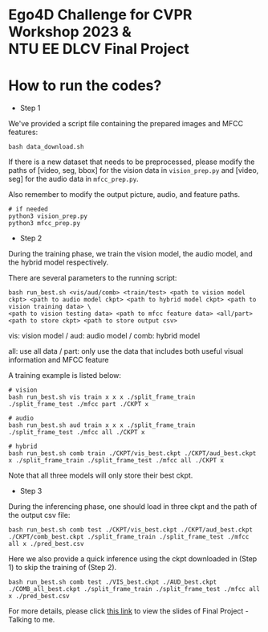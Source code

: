 # Ego4D Challenge for CVPR Workshop 2023 & <br> NTU EE DLCV Final Project
# How to run the codes?
* Step 1

We've provided a script file containing the prepared images and MFCC features:

```shell script=
bash data_download.sh
```

If there is a new dataset that needs to be preprocessed, please modify the paths of [video, seg, bbox] for the vision data in <code>vision_prep.py</code> and [video, seg] for the audio data in <code>mfcc_prep.py</code>.

Also remember to modify the output picture, audio, and feature paths.

```shell script=
# if needed
python3 vision_prep.py
python3 mfcc_prep.py
```

* Step 2

During the training phase, we train the vision model, the audio model, and the hybrid model respectively.

There are several parameters to the running script:

```shell script=
bash run_best.sh <vis/aud/comb> <train/test> <path to vision model ckpt> <path to audio model ckpt> <path to hybrid model ckpt> <path to vision training data> \
<path to vision testing data> <path to mfcc feature data> <all/part> <path to store ckpt> <path to store output csv>
```

vis: vision model  /  aud: audio model  /  comb: hybrid model

all: use all data  /  part: only use the data that includes both useful visual information and MFCC feature

A training example is listed below:

```shell script=
# vision
bash run_best.sh vis train x x x ./split_frame_train ./split_frame_test ./mfcc part ./CKPT x

# audio
bash run_best.sh aud train x x x ./split_frame_train ./split_frame_test ./mfcc all ./CKPT x

# hybrid
bash run_best.sh comb train ./CKPT/vis_best.ckpt ./CKPT/aud_best.ckpt x ./split_frame_train ./split_frame_test ./mfcc all ./CKPT x
```

Note that all three models will only store their best ckpt.

* Step 3

During the inferencing phase, one should load in three ckpt and the path of the output csv file:

```shell script=
bash run_best.sh comb test ./CKPT/vis_best.ckpt ./CKPT/aud_best.ckpt ./CKPT/comb_best.ckpt ./split_frame_train ./split_frame_test ./mfcc all x ./pred_best.csv
```

Here we also provide a quick inference using the ckpt downloaded in (Step 1) to skip the training of (Step 2).

```shell script=
bash run_best.sh comb test ./VIS_best.ckpt ./AUD_best.ckpt ./COMB_all_best.ckpt ./split_frame_train ./split_frame_test ./mfcc all x ./pred_best.csv
```

For more details, please click [this link](https://docs.google.com/presentation/d/1Y-gwBmucYgbWLLk-u6coHi7LybFLXgA9gV8KiOiKShI/edit?usp=sharing) to view the slides of Final Project - Talking to me.
